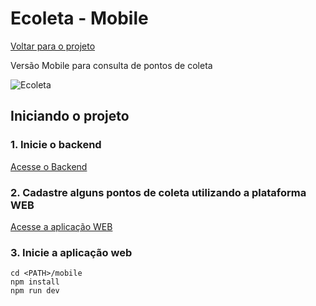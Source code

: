 # Ecoleta - Mobile
[Voltar para o projeto](https://github.com/massaaki/next-level-week)

Versão Mobile para consulta de pontos de coleta

![Ecoleta](https://github.com/massaaki/next-level-week/blob/master/bg-ecoleta-mobile.png)


## Iniciando o projeto
### 1. Inicie o backend
[Acesse o Backend](https://github.com/massaaki/next-level-week/tree/master/server)


### 2. Cadastre alguns pontos de coleta utilizando a plataforma WEB
[Acesse a aplicação WEB](https://github.com/massaaki/next-level-week/tree/master/web)

### 3. Inicie a aplicação web
```
cd <PATH>/mobile
npm install
npm run dev
```
